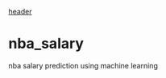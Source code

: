 [header](https://github.com/sakovitz/nba_salary/blob/main/misc/nba_header.jfif)

# nba_salary
nba salary prediction using machine learning 
